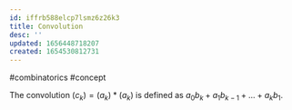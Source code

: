 ```yaml
---
id: iffrb588elcp7lsmz6z26k3
title: Convolution
desc: ''
updated: 1656448718207
created: 1654530812731
---
```

#combinatorics #concept 

The convolution $(c_k) = (a_k)*(a_k)$ is defined as
$a_0b_k + a_1b_{k-1} + ... + a_kb_1$.

